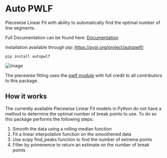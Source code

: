 # Auto PWLF
Piecewise Linear Fit with ability to automatically find the optimal number of line segments.

Full Documentation can be found here: [Documentation](https://autopwlf.readthedocs.io/en/latest/#)


Installation available through pip: https://pypi.org/project/autopwlf/
```
pip install autopwlf

```

![image](https://github.com/user-attachments/assets/aac67188-37ad-4e89-8eca-160d67e6c7d9)


The piecewise fitting uses the [pwlf module](https://github.com/cjekel/piecewise_linear_fit_py) with full credit to all contributors to this package.

## How it works
The currently available Piecewise Linear Fit models in Python do not have a method to determine the optimal number of break points to use. To do so this package performs the following steps:

1. Smooth the data using a rolling median function
2. Fit a linear interpolation function on the smoothened data
3. Use scipy find_peaks function to find the number of extrema points
4. Filter by primenence to return an estimate on the number of break points


